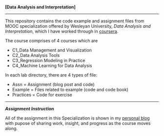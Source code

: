 **[Data Analysis and Interpretation]**

***

This repository contains the code example and assignment files from MOOC specialization offered by Wesleyan University, *Data Analysis and Interpretation*, which I have worked through in [coursera](https://www.coursera.org/specializations/data-analysis).

The course comprises of 4 courses which are 
- C1_Data Management and Visualization  
- C2_Data Analysis Tools  
- C3_Regression Modeling in Practice  
- C4_Machine Learning for Data Analysis  

In each lab directory, there are 4 types of file:  
- Assn = Assignment (blog post and code)
- Example = Files related to example (code and code book)  
- Practices = Code for exercise

***

***Assignment Instruction***

All of the assignment in this Specialization is shown in my [personal blog](http://smallpiworld.tumblr.com/) with pupose of sharing work, insight, and progress as the course moves along. 